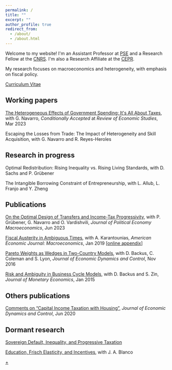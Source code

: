 ```yaml
---
permalink: /
title: ""
excerpt: ""
author_profile: true
redirect_from: 
  - /about/
  - /about.html
---
```


Welcome to my website! I'm an Assistant Professor at [PSE](https://www.parisschoolofeconomics.eu/en/) and a Research Fellow at the [CNRS](https://cnrs.fr/en/). I'm also a Research Affiliate at the [CEPR](https://cepr.org/). 

My research focuses on macroeconomics and heterogeneity, with emphasis on fiscal policy.

[Curriculum Vitae](/files/CV_AxelleFerriere.pdf)


## Working papers

[The Heterogeneous Effects of Government Spending: It's All About Taxes](/files/HEFP_FN_20220215.pdf), with G. Navarro, _Conditionally Accepted_ at _Review of Economic Studies_, Mar 2023

Escaping the Losses from Trade: The Impact of Heterogeneity and Skill Acquisition, with G. Navarro and R. Reyes-Heroles


## Research in progress

Optimal Redistribution: Rising Inequality vs. Rising Living Standards, with D. Sachs and P. Grübener

The Intangible Borrowing Constraint of Entrepreneurship, with L. Allub, L. Franjo and Y. Zheng


## Publications

[On the Optimal Design of Transfers and Income-Tax Progressivity](/files/FGNV_Draft_2022.10.pdf), with P. Grübener, G. Navarro and O. Vardishvili, _Journal of Political Economy Macroeconomics_, Jun 2023

[Fiscal Austerity in Ambiguous Times](https://www.aeaweb.org/articles?id=10.1257/mac.20160085), with A. Karantounias, _American Economic Journal: Macroeconomics_, Jan 2019 [[online appendix](/files/fiscal_austerity_online.pdf)]

[Pareto Weights as Wedges in Two-Country Models](https://www.sciencedirect.com/science/article/abs/pii/S0165188916300501), with D. Backus, C. Coleman and S. Lyon, _Journal of Economic Dynamics and Control_, Nov 2016

[Risk and Ambiguity in Business Cycle Models](https://www.sciencedirect.com/science/article/pii/S0304393214001810), with D. Backus and S. Zin, _Journal of Monetary Economics_, Jan 2015


## Others publications

[Comments on “Capital Income Taxation with Housing”](https://www.sciencedirect.com/science/article/abs/pii/S0165188920300531), _Journal of Economic Dynamics and Control_, Jun 2020


## Dormant research

[Sovereign Default, Inequality, and Progressive Taxation](/files/Ferriere_default_2015.pdf)

[Education, Frisch Elasticity, and Incentives](/files/BlancoFerriere_201312.pdf), with J. A. Blanco


[+](https://us02web.zoom.us/j/5427972694)

